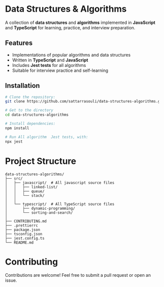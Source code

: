 # Data Structures & Algorithms

A collection of **data structures** and **algorithms** implemented in **JavaScript** and **TypeScript** for learning, practice, and interview preparation.

## Features

- Implementations of popular algorithms and data structures
- Written in **TypeScript** and **JavaScript**
- Includes **Jest tests** for all algorithms
- Suitable for interview practice and self-learning

## Installation


```bash
# Clone the repository:
git clone https://github.com/sattarrasouli/data-structures-algorithms.git

# Get to the directory
cd data-structures-algorithms

# Install dependencies:
npm install

# Run All algorithm  Jest tests, with:
npx jest
```


# Project Structure
```graphq
data-structures-algorithms/
├── src/                
│   ├── javascript/  # All javascript source files
│   │   ├── linked-list/    
│   │   ├── queue/    
│   │   └── stack/    
│   │
│   └── typescript/  # All TypeScript source files
│       ├── dynamic-programming/
│       └── sorting-and-search/  
│
├── CONTRIBUTING.md               
├── .prettierrc               
├── package.json
├── tsconfig.json
├── jest.config.ts
└── README.md
```


# Contributing

Contributions are welcome! Feel free to submit a pull request or open an issue.